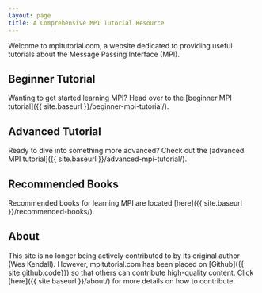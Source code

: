 ```yaml
---
layout: page
title: A Comprehensive MPI Tutorial Resource
---
```


Welcome to mpitutorial.com, a website dedicated to providing useful tutorials about the Message Passing Interface (MPI).

## Beginner Tutorial
Wanting to get started learning MPI? Head over to the [beginner MPI tutorial]({{ site.baseurl }}/beginner-mpi-tutorial/).

## Advanced Tutorial
Ready to dive into something more advanced? Check out the [advanced MPI tutorial]({{ site.baseurl }}/advanced-mpi-tutorial/).

## Recommended Books
Recommended books for learning MPI are located [here]({{ site.baseurl }}/recommended-books/).

## About
This site is no longer being actively contributed to by its original author (Wes Kendall). However, mpitutorial.com has been placed on [Github]({{ site.github.code}}) so that others can contribute high-quality content. Click [here]({{ site.baseurl }}/about/) for more details on how to contribute.
